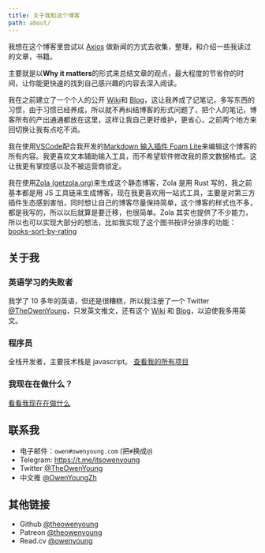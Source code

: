 ```yaml
---
title: 关于我和这个博客
path: about/
---
```


我想在这个博客里尝试以 [Axios](https://www.axios.com/) 做新闻的方式去收集，整理，和介绍一些我读过的文章，书籍。

主要就是以**Why it matters**的形式来总结文章的观点，最大程度的节省你的时间，让你能更快速的找到自己感兴趣的内容去深入阅读。

我在之前建立了一个个人的公开 [Wiki](https://wiki.owenyoung.com/)和 [Blog](https://blog.owenyoung.com/)，这让我养成了记笔记，多写东西的习惯，由于习惯已经养成，所以就不再纠结博客的形式问题了，把个人的笔记，博客所有的产出通通都放在这里，这样让我自己更好维护，更省心，之前两个地方来回切换让我有点吃不消。

我在使用[VSCode](https://code.visualstudio.com/)配合我开发的[Markdown 输入插件 Foam Lite](https://marketplace.visualstudio.com/items?itemName=theowenyoung.foam-lite-vscode)来编辑这个博客的所有内容。我更喜欢文本辅助输入工具，而不希望软件修改我的原文数据格式。这让我更有掌控感以及不被运营商锁定。

我在使用[Zola (getzola.org)](https://www.getzola.org/)来生成这个静态博客，Zola 是用 Rust 写的，我之前基本都是用 JS 工具链来生成博客，现在我更喜欢用一站式工具，主要是对第三方插件生态感到害怕，同时想让自己的博客尽量保持简单，这个博客的样式也不多，都是我写的，所以以后就算是要迁移，也很简单。Zola 其实也提供了不少能力，所以也可以实现大部分的想法，比如我实现了这个图书按评分排序的功能：[books-sort-by-rating](/content/pages/books.md)

## 关于我

### 英语学习的失败者

我学了 10 多年的英语，但还是很糟糕，所以我注册了一个 Twitter [@TheOwenYoung](https://twitter.com/TheOwenYoung)，只发英文推文，还有这个 [Wiki](https://wiki.owenyoung.com) 和 [Blog](https://blog.owenyoung.com)，以迫使我多用英文。

### 程序员

全栈开发者，主要技术栈是 javascript。 [查看我的所有项目](/content/projects.md)

### 我现在在做什么？

[看看我现在在做什么](/content/pages/now.md)

## 联系我

- 电子邮件：`owen#owenyoung.com` (把`#`换成`@`)
- Telegram: <https://t.me/itsowenyoung>
- Twitter [@TheOwenYoung](https://twitter.com/TheOwenYoung)
- 中文推 [@OwenYoungZh](https://twitter.com/OwenYoungZh)

## 其他链接

- Github [@theowenyoung](https://github.com/theowenyoung)
- Patreon [@theowenyoung](https://www.patreon.com/theowenyoung)
- Read.cv [@owenyoung](https://read.cv/owenyoung)
